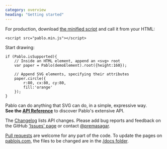 ```yaml
---
category: overview
heading: "Getting started"
---
```


For production, download <a href="https://github.com/downloads/dharmafly/pablo/pablo.min.js" target="_blank">the minified script</a> and call it from your HTML:

	<script src="pablo.min.js"></script>

Start drawing:

	if (Pablo.isSupported){
		// Inside an HTML element, append an <svg> root
		var paper = Pablo(demoElement).root({height:160});

		// Append SVG elements, specifying their attributes
		paper.circle({
			r:80, cx:80, cy:80,
			fill:'orange'
		});
	}

Pablo can do anything that SVG can do, in a simple, expressive way.  
**See the [API Reference][reference]** to discover Pablo's extensive API.

The [Changelog][changelog] lists API changes. Please add bug reports and feedback on the GitHub ['Issues' page][issues] or contact [@premasagar][prem-twitter].

[Pull requests][pull-requests] are welcome for any part of the code. To update the pages on [pablojs.com][pablo-site], the files to be changed are in the [/docs folder][docs-folder].


<!-- Testcard demo -->
<div id="testcard">
	<script>
		if (document.addEventListener){
			document.addEventListener('DOMContentLoaded', function(){
				var script = document.createElement('script');
				document.body.appendChild(script);
				script.src = 'https://raw.github.com/dharmafly/pablo/master/examples/testcard/testcard.js';
			}, false);
		}
	</script>
</div>


[pablo-site]: http://pablojs.com
[reference]: http://pablojs.com/reference/
[issues]: https://github.com/dharmafly/pablo/issues
[changelog]: http://pablojs.com/details/#changelog
[prem-twitter]: https://twitter.com/premasagar
[docs-folder]: https://github.com/dharmafly/pablo/tree/master/docs
[pull-requests]: https://help.github.com/articles/using-pull-requests